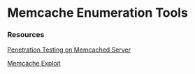 # Memcache Enumeration Tools

### Resources

[Penetration Testing on Memcached Server](https://www.hackingarticles.in/penetration-testing-on-memcached-server/)

[Memcache Exploit](https://niiconsulting.com/checkmate/2013/05/memcache-exploit/)